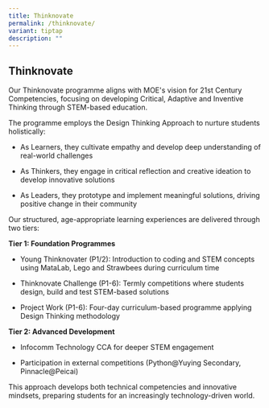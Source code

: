 ```yaml
---
title: Thinknovate
permalink: /thinknovate/
variant: tiptap
description: ""
---
```

<h2><strong>Thinknovate</strong></h2>
<p>Our Thinknovate programme aligns with MOE's vision for 21st Century Competencies,
focusing on developing Critical, Adaptive and Inventive Thinking through
STEM-based education.</p>
<p>The programme employs the Design Thinking Approach to nurture students
holistically:</p>
<ul data-tight="true" class="tight">
<li>
<p>As&nbsp;Learners, they cultivate empathy and develop deep understanding
of real-world challenges</p>
</li>
<li>
<p>As&nbsp;Thinkers, they engage in critical reflection and creative ideation
to develop innovative solutions</p>
</li>
<li>
<p>As&nbsp;Leaders, they prototype and implement meaningful solutions, driving
positive change in their community</p>
<p></p>
</li>
</ul>
<p>Our structured, age-appropriate learning experiences are delivered through
two tiers:</p>
<p><strong>Tier 1: Foundation Programmes</strong>
</p>
<ul data-tight="true" class="tight">
<li>
<p>Young Thinknovater (P1/2): Introduction to coding and STEM concepts using
MataLab, Lego and Strawbees during curriculum time</p>
</li>
<li>
<p>Thinknovate Challenge (P1-6): Termly competitions where students design,
build and test STEM-based solutions</p>
</li>
<li>
<p>Project Work (P1-6): Four-day curriculum-based programme applying Design
Thinking methodology</p>
</li>
</ul>
<p><strong>Tier 2: Advanced Development</strong>
</p>
<ul data-tight="true" class="tight">
<li>
<p>Infocomm Technology CCA for deeper STEM engagement</p>
</li>
<li>
<p>Participation in external competitions (Python@Yuying Secondary, Pinnacle@Peicai)</p>
</li>
</ul>
<p>This approach develops both technical competencies and innovative mindsets,
preparing students for an increasingly technology-driven world.</p>
<p></p>